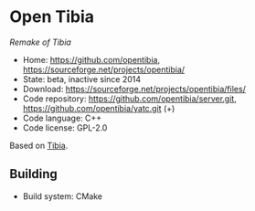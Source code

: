 # Open Tibia

_Remake of Tibia_

- Home: https://github.com/opentibia, https://sourceforge.net/projects/opentibia/
- State: beta, inactive since 2014
- Download: https://sourceforge.net/projects/opentibia/files/
- Code repository: https://github.com/opentibia/server.git, https://github.com/opentibia/yatc.git (+)
- Code language: C++
- Code license: GPL-2.0

Based on [Tibia](http://tibia.wikia.com/wiki/CipSoft_GmbH).

## Building

- Build system: CMake